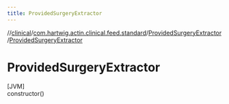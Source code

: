 ```yaml
---
title: ProvidedSurgeryExtractor
---
```

//[clinical](../../../index.html)/[com.hartwig.actin.clinical.feed.standard](../index.html)/[ProvidedSurgeryExtractor](index.html)/[ProvidedSurgeryExtractor](-provided-surgery-extractor.html)



# ProvidedSurgeryExtractor



[JVM]\
constructor()




